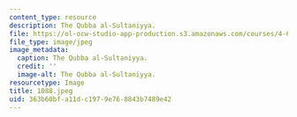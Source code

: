 ```yaml
---
content_type: resource
description: The Qubba al-Sultaniyya.
file: https://ol-ocw-studio-app-production.s3.amazonaws.com/courses/4-615-the-architecture-of-cairo-spring-2002/363b60bfa11dc1979e768843b7489e42_1088.jpeg
file_type: image/jpeg
image_metadata:
  caption: The Qubba al-Sultaniyya.
  credit: ''
  image-alt: The Qubba al-Sultaniyya.
resourcetype: Image
title: 1088.jpeg
uid: 363b60bf-a11d-c197-9e76-8843b7489e42
---
```

